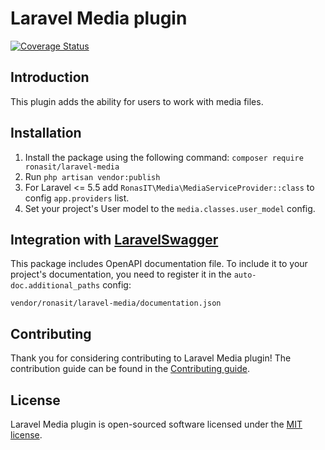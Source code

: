 # Laravel Media plugin

[![Coverage Status](https://coveralls.io/repos/github/RonasIT/laravel-media/badge.svg?branch=master)](https://coveralls.io/github/RonasIT/laravel-media?branch=master)

## Introduction

This plugin adds the ability for users to work with media files.

## Installation

1. Install the package using the following command: `composer require ronasit/laravel-media`
2. Run `php artisan vendor:publish`
3. For Laravel <= 5.5 add `RonasIT\Media\MediaServiceProvider::class` to config `app.providers` list.
4. Set your project's User model to the `media.classes.user_model` config.

## Integration with [LaravelSwagger](https://github.com/RonasIT/laravel-swagger)

This package includes OpenAPI documentation file. To include it to your project's documentation, you need to register it in the `auto-doc.additional_paths` config:

`vendor/ronasit/laravel-media/documentation.json`

## Contributing

Thank you for considering contributing to Laravel Media plugin! The contribution guide can be found in the [Contributing guide](CONTRIBUTING.md).

## License

Laravel Media plugin is open-sourced software licensed under the [MIT license](LICENSE).
 

